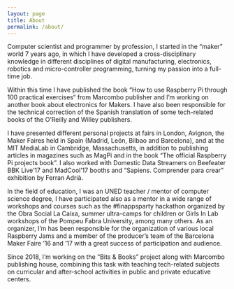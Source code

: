```yaml
---
layout: page
title: About
permalink: /about/
---
```


Computer scientist and programmer by profession, I started in the “maker” world 7 years ago, in which I have developed a cross-disciplinary knowledge in different disciplines of digital manufacturing, electronics, robotics and micro-controller programming, turning my passion into a full-time job.

Within this time I have published the book “How to use Raspberry Pi through 100 practical exercises“ from Marcombo publisher and I’m working on another book about electronics for Makers. I have also been responsible for the technical correction of the Spanish translation of some tech-related books of the O’Reilly and Willey publishers.

I have presented different personal projects at fairs in London, Avignon, the Maker Faires held in Spain (Madrid, León, Bilbao and Barcelona), and at the MIT MediaLab in Cambridge, Massachusetts, in addition to publishing articles in magazines such as MagPi and in the book “The official Raspberry Pi projects book”. I also worked with Domestic Data Streamers on Beefeater BBK Live’17 and MadCool’17 booths and “Sapiens. Comprender para crear” exhibition by Ferran Adrià.

In the field of education, I was an UNED teacher / mentor of computer science degree, I have participated also as a mentor in a wide range of workshops and courses such as the #finappsparty hackathon organized by the Obra Social La Caixa, summer ultra-camps for children or Girls In Lab workshops of the Pompeu Fabra University, among many others. As an organizer, I’m has been responsible for the organization of various local Raspberry Jams and a member of the producer’s team of the Barcelona Maker Faire ’16 and ’17 with a great success of participation and audience.

Since 2018, I’m working on the “Bits & Books” project along with Marcombo publishing house, combining this task with teaching tech-related subjects on curricular and after-school activities in public and private educative centers.
